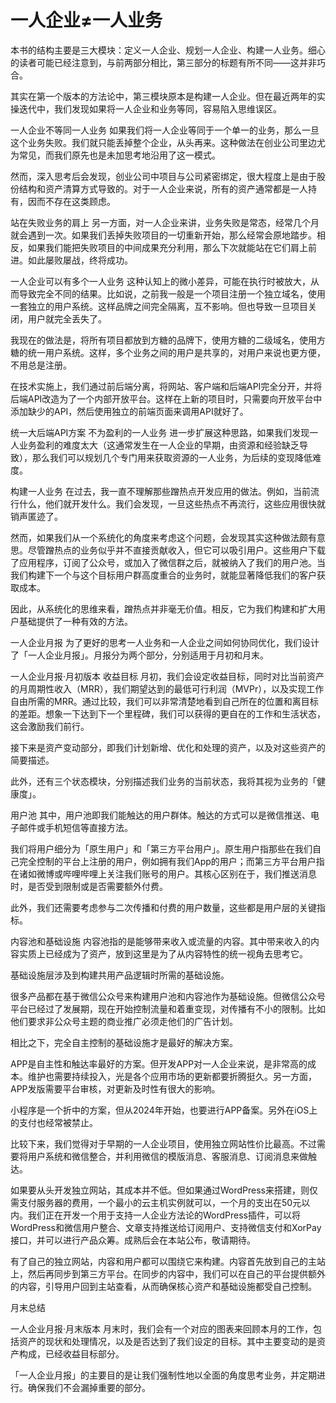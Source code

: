 # 一人企业≠一人业务

本书的结构主要是三大模块：定义一人企业、规划一人企业、构建一人业务。细心的读者可能已经注意到，与前两部分相比，第三部分的标题有所不同——这并非巧合。


其实在第一个版本的方法论中，第三模块原本是构建一人企业。但在最近两年的实操迭代中，我们发现如果将一人企业和业务等同，容易陷入思维误区。

一人企业不等同一人业务
如果我们将一人企业等同于一个单一的业务，那么一旦这个业务失败。我们就只能丢掉整个企业，从头再来。这种做法在创业公司里边尤为常见，而我们原先也是未加思考地沿用了这一模式。

然而，深入思考后会发现，创业公司中项目与公司紧密绑定，很大程度上是由于股份结构和资产清算方式导致的。对于一人企业来说，所有的资产通常都是一人持有，因而不存在这类顾虑。

站在失败业务的肩上
另一方面，对一人企业来讲，业务失败是常态，经常几个月就会遇到一次。如果我们丢掉失败项目的一切重新开始，那么经常会原地踏步。相反，如果我们能把失败项目的中间成果充分利用，那么下次就能站在它们肩上前进。如此屡败屡战，终将成功。


一人企业可以有多个一人业务
这种认知上的微小差异，可能在执行时被放大，从而导致完全不同的结果。比如说，之前我一般是一个项目注册一个独立域名，使用一套独立的用户系统。这样品牌之间完全隔离，互不影响。但也导致一旦项目关闭，用户就完全丢失了。

我现在的做法是，将所有项目都放到方糖的品牌下，使用方糖的二级域名，使用方糖的统一用户系统。这样，多个业务之间的用户是共享的，对用户来说也更方便，不用总是注册。

在技术实施上，我们通过前后端分离，将网站、客户端和后端API完全分开，并将后端API改造为了一个内部开放平台。这样在上新的项目时，只需要向开放平台中添加缺少的API，然后使用独立的前端页面来调用API就好了。


统一大后端API方案
不为盈利的一人业务
进一步扩展这种思路，如果我们发现一人业务盈利的难度太大（这通常发生在一人企业的早期，由资源和经验缺乏导致），那么我们可以规划几个专门用来获取资源的一人业务，为后续的变现降低难度。


构建一人业务
在过去，我一直不理解那些蹭热点开发应用的做法。例如，当前流行什么，他们就开发什么。我们会发现，一旦这些热点不再流行，这些应用很快就销声匿迹了。

然而，如果我们从一个系统化的角度来考虑这个问题，会发现其实这种做法颇有意思。尽管蹭热点的业务似乎并不直接贡献收入，但它可以吸引用户。这些用户下载了应用程序，订阅了公众号，或加入了微信群之后，就被纳入了我们的用户池。当我们构建下一个与这个目标用户群高度重合的业务时，就能显著降低我们的客户获取成本。

因此，从系统化的思维来看，蹭热点并非毫无价值。相反，它为我们构建和扩大用户基础提供了一种有效的方法。

一人企业月报
为了更好的思考一人业务和一人企业之间如何协同优化，我们设计了「一人企业月报」。月报分为两个部分，分别适用于月初和月末。


一人企业月报·月初版本
收益目标
月初，我们会设定收益目标，同时对比当前资产的月周期性收入（MRR），我们期望达到的最低可行利润（MVPr），以及实现工作自由所需的MRR。通过比较，我们可以非常清楚地看到自己所在的位置和离目标的差距。想象一下达到下一个里程碑，我们可以获得的更自在的工作和生活状态，这会激励我们前行。

接下来是资产变动部分，即我们计划新增、优化和处理的资产，以及对这些资产的简要描述。

此外，还有三个状态模块，分别描述我们业务的当前状态，我将其视为业务的「健康度」。

用户池
其中，用户池即我们能触达的用户群体。触达的方式可以是微信推送、电子邮件或手机短信等直接方法。

我们将用户细分为「原生用户」和「第三方平台用户」。原生用户指那些在我们自己完全控制的平台上注册的用户，例如拥有我们App的用户；而第三方平台用户指在诸如微博或哔哩哔哩上关注我们账号的用户。其核心区别在于，我们推送消息时，是否受到限制或是否需要额外付费。

此外，我们还需要考虑参与二次传播和付费的用户数量，这些都是用户层的关键指标。

内容池和基础设施
内容池指的是能够带来收入或流量的内容。其中带来收入的内容实质上已经成为了资产，放到这里是为了从内容特性的统一视角去思考它。

基础设施层涉及到构建共用产品逻辑时所需的基础设施。

很多产品都在基于微信公众号来构建用户池和内容池作为基础设施。但微信公众号平台已经过了发展期，现在开始控制流量和着重变现，对传播有不小的限制。比如他们要求非公众号主题的商业推广必须走他们的广告计划。

相比之下，完全自主控制的基础设施才是最好的解决方案。

APP是自主性和触达率最好的方案。但开发APP对一人企业来说，是非常高的成本。维护也需要持续投入，光是各个应用市场的更新都要折腾挺久。另一方面，APP发版需要平台审核，对更新及时性有很大的影响。

小程序是一个折中的方案，但从2024年开始，也要进行APP备案。另外在iOS上的支付也经常被禁止。

比较下来，我们觉得对于早期的一人企业项目，使用独立网站性价比最高。不过需要将用户系统和微信整合，并利用微信的模版消息、客服消息、订阅消息来做触达。

如果要从头开发独立网站，其成本并不低。但如果通过WordPress来搭建，则仅需支付服务器的费用，一个最小的云主机实例就可以，一个月的支出在50元以内。我们正在开发一个用于支持一人企业方法论的WordPress插件，可以将WordPress和微信用户整合、文章支持推送给订阅用户、支持微信支付和XorPay接口，并可以进行产品众筹。成熟后会在本站公布，敬请期待。

有了自己的独立网站，内容和用户都可以围绕它来构建。内容首先放到自己的主站上，然后再同步到第三方平台。在同步的内容中，我们可以在自己的平台提供额外的内容，引导用户回到主站查看，从而确保核心资产和基础设施都受自己控制。

月末总结

一人企业月报·月末版本
月末时，我们会有一个对应的图表来回顾本月的工作，包括资产的现状和处理情况，以及是否达到了我们设定的目标。其中主要变动的是资产构成，已经收益目标部分。

「一人企业月报」的主要目的是让我们强制性地以全面的角度思考业务，并定期进行。确保我们不会漏掉重要的部分。